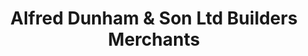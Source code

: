 ---
title: "Alfred Dunham & Son Ltd Builders Merchants"
url: /dronfield/alfred-dunham-und-son-ltd-builders-merchants/
shop: Baustoffe
---